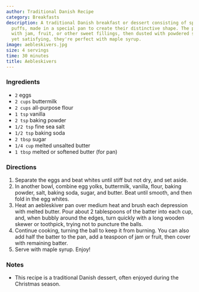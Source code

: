 ```yaml
---
author: Traditional Danish Recipe
category: Breakfasts
description: A traditional Danish breakfast or dessert consisting of spherical pancake
  puffs, made in a special pan to create their distinctive shape. The puffs are filled
  with jam, fruit, or other sweet fillings, then dusted with powdered sugar. Light
  yet satisfying, they're perfect with maple syrup.
image: aebleskivers.jpg
size: 4 servings
time: 30 minutes
title: Aebleskivers
---
```

### Ingredients

* `2` eggs
* `2 cups` buttermilk
* `2 cups` all-purpose flour
* `1 tsp` vanilla
* `2 tsp` baking powder
* `1/2 tsp` fine sea salt
* `1/2 tsp` baking soda
* `2 tbsp` sugar
* `1/4 cup` melted unsalted butter
* `1 tbsp` melted or softened butter (for pan)

### Directions

1. Separate the eggs and beat whites until stiff but not dry, and set aside.
2. In another bowl, combine egg yolks, buttermilk, vanilla, flour, baking powder, salt, baking soda, sugar, and butter. Beat until smooth, and then fold in the egg whites.
3. Heat an aebleskiver pan over medium heat and brush each depression with melted butter. Pour about 2 tablespoons of the batter into each cup, and, when bubbly around the edges, turn quickly with a long wooden skewer or toothpick, trying not to puncture the balls.
4. Continue cooking, turning the ball to keep it from burning. You can also add half the batter to the pan, add a teaspoon of jam or fruit, then cover with remaining batter.
5. Serve with maple syrup. Enjoy!

### Notes

- This recipe is a traditional Danish dessert, often enjoyed during the Christmas season.